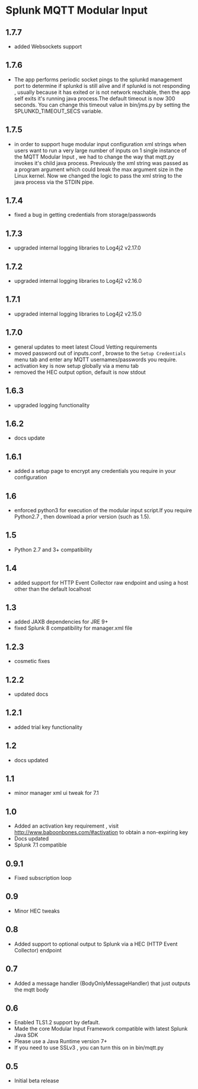 # Splunk MQTT Modular Input

1.7.7
-----
* added Websockets support

1.7.6
-----
* The app performs periodic socket pings to the splunkd management port to determine if splunkd is still alive and if splunkd is not responding , usually because it has exited or is not network reachable, then the app self exits it's running java process.The default timeout is now 300 seconds. You can change this timeout value in bin/jms.py by setting the SPLUNKD_TIMEOUT_SECS variable. 

1.7.5
-----
* in order to support huge modular input configuration xml strings when users want to run a very large number of inputs on 1 single instance of the MQTT Modular Input , we had to change the way that mqtt.py invokes it's child java process. Previously the xml string was passed as a program argument which could break the max argument size in the Linux kernel. Now we changed the logic to pass the xml string to the java process via the STDIN pipe.

1.7.4
-----
* fixed a bug in getting credentials from storage/passwords

1.7.3
-----
* upgraded internal logging libraries to Log4j2 v2.17.0

1.7.2
-----
* upgraded internal logging libraries to Log4j2 v2.16.0

1.7.1
-----
* upgraded internal logging libraries to Log4j2 v2.15.0

1.7.0
-----
* general updates to meet latest Cloud Vetting requirements
* moved password out of inputs.conf , browse to the `Setup Credentials` menu tab and enter any MQTT usernames/passwords you require.
* activation key is now setup globally via a menu tab
* removed the HEC output option, default is now stdout

1.6.3
-----
* upgraded logging functionality

1.6.2
-----
* docs update

1.6.1
-----
* added a setup page to encrypt any credentials you require in your configuration

1.6
-----
* enforced python3 for execution of the modular input script.If you require Python2.7 , then download a prior version (such as 1.5).

1.5
-----
* Python 2.7 and 3+ compatibility

1.4
-----
* added support for HTTP Event Collector raw endpoint and using a host other than the default localhost

1.3
-----
* added JAXB dependencies for JRE 9+
* fixed Splunk 8 compatibility for manager.xml file

1.2.3
-----
* cosmetic fixes

1.2.2
-----
* updated docs

1.2.1
-----
* added trial key functionality

1.2
-----
* docs updated

1.1
-----
* minor manager xml ui tweak for 7.1

1.0
-----
* Added an activation key requirement , visit http://www.baboonbones.com/#activation  to obtain a non-expiring key
* Docs updated
* Splunk 7.1 compatible

0.9.1
---
* Fixed subscription loop

0.9
---
* Minor HEC tweaks

0.8
---
* Added support to optional output to Splunk via a HEC (HTTP Event Collector) endpoint

0.7
---
* Added a message handler (BodyOnlyMessageHandler) that just outputs the mqtt body

0.6
----
* Enabled TLS1.2 support by default.
* Made the  core Modular Input Framework compatible with latest Splunk Java SDK
* Please use a Java Runtime version 7+
* If you need to use SSLv3 , you can turn this on in bin/mqtt.py   

0.5
-----
* Initial beta release
